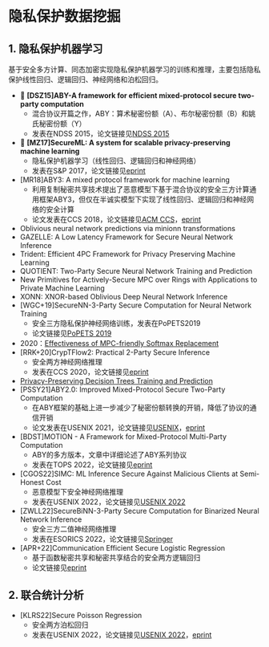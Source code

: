 # 隐私保护数据挖掘

## 1. 隐私保护机器学习

基于安全多方计算、同态加密实现隐私保护机器学习的训练和推理，主要包括隐私保护线性回归、逻辑回归、神经网络和泊松回归。

+ :triangular_flag_on_post: **[DSZ15]ABY-A framework for efficient mixed-protocol secure two-party computation**
  + 混合协议开篇之作，ABY：算术秘密份额（A）、布尔秘密份额（B）和姚氏秘密份额（Y）
  + 发表在NDSS 2015，论文链接见[NDSS 2015](https://www.ndss-symposium.org/ndss2015/ndss-2015-programme/aby-framework-efficient-mixed-protocol-secure-two-party-computation/)
+ :triangular_flag_on_post: **[MZ17]SecureML: A system for scalable privacy-preserving machine learning**
  + 隐私保护机器学习（线性回归、逻辑回归和神经网络）
  + 发表在S&P 2017，论文链接见[eprint](https://eprint.iacr.org/2017/396.pdf)
+ [MR18]ABY3: A mixed protocol framework for machine learning
  + 利用复制秘密共享技术提出了恶意模型下基于混合协议的安全三方计算通用框架ABY3，但仅在半诚实模型下实现了线性回归、逻辑回归和神经网络的安全计算
  + 论文发表在CCS 2018，论文链接见[ACM CCS](https://dl.acm.org/doi/abs/10.1145/3243734.3243760)，[eprint](https://eprint.iacr.org/2018/403)
+ Oblivious neural network predictions via minionn transformations
+ GAZELLE: A Low Latency Framework for Secure Neural Network Inference
+ Trident: Efficient 4PC Framework for Privacy Preserving Machine Learning
+ QUOTIENT: Two-Party Secure Neural Network Training and Prediction
+ New Primitives for Actively-Secure MPC over Rings with Applications to Private Machine Learning
+ XONN: XNOR-based Oblivious Deep Neural Network Inference
+ [WGC+19]SecureNN-3-Party Secure Computation for Neural Network Training
  + 安全三方隐私保护神经网络训练，发表在PoPETS2019
  + 论文链接见[PoPETS 2019](https://petsymposium.org/popets/2019/popets-2019-0035.php)
+ 2020：[Effectiveness of MPC-friendly Softmax Replacement](https://arxiv.org/abs/2011.11202)
+ [RRK+20]CrypTFlow2: Practical 2-Party Secure Inference
  + 安全两方神经网络推理
  + 发表在CCS 2020，论文链接见[eprint](https://eprint.iacr.org/2020/1002)
+ [Privacy-Preserving Decision Trees Training and Prediction](https://dl.acm.org/doi/pdf/10.1145/3517197)
+ [PSSY21]ABY2.0: Improved Mixed-Protocol Secure Two-Party Computation
  + 在ABY框架的基础上进一步减少了秘密份额转换的开销，降低了协议的通信开销
  + 论文发表在USENIX 2021，论文链接见[USENIX](https://www.usenix.org/conference/usenixsecurity21/presentation/patra)，[eprint](https://eprint.iacr.org/2020/1225)
+ [BDST]MOTION - A Framework for Mixed-Protocol Multi-Party Computation
  + ABY的多方版本，文章中详细论述了ABY系列协议
  + 发表在TOPS 2022，论文链接见[eprint](https://eprint.iacr.org/2020/1137.pdf)
+ [CGOS22]SIMC: ML Inference Secure Against Malicious Clients at Semi-Honest Cost
  + 恶意模型下安全神经网络推理
  + 发表在USENIX 2022，论文链接见[USENIX 2022](https://www.usenix.org/conference/usenixsecurity22/presentation/chandran)
+ [ZWLL22]SecureBiNN-3-Party Secure Computation for Binarized Neural Network Inference
  + 安全三方二值神经网络推理
  + 发表在ESORICS 2022，论文链接见[Springer](https://link.springer.com/chapter/10.1007/978-3-031-17143-7_14)
+ [APR+22]Communication Efficient Secure Logistic Regression
  + 基于函数秘密共享和秘密共享结合的安全两方逻辑回归
  + 论文链接见[eprint](https://eprint.iacr.org/2022/866)

## 2. 联合统计分析
+ [KLRS22]Secure Poisson Regression
  + 安全两方泊松回归
  + 发表在USENIX 2022，论文链接见[USENIX 2022](https://www.usenix.org/conference/usenixsecurity22/presentation/kelkar)，[eprint](https://eprint.iacr.org/2021/208)


